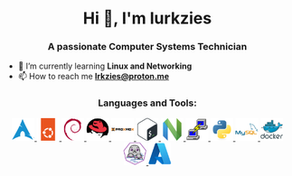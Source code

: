 <h1 align="center">Hi 👋, I'm lurkzies</h1>
<h3 align="center">A passionate Computer Systems Technician</h3>

- 🌱 I’m currently learning **Linux and Networking**
- 📫 How to reach me **lrkzies@proton.me**

<h3 align="center">Languages and Tools:</h3>
<p align="center">
    <!-- OS / Platforms -->
    <a href="https://archlinux.org" target="_blank" rel="noreferrer">
        <img src="https://github.com/devicons/devicon/blob/master/icons/archlinux/archlinux-original.svg" alt="archlinux" width="40" height="40" />
    </a>
    <a href="https://ubuntu.com" target="_blank" rel="noreferrer">
        <img src="https://raw.githubusercontent.com/devicons/devicon/refs/heads/master/icons/ubuntu/ubuntu-original.svg" alt="ubuntu" width="40" height="40" />
    </a>
    <a href="https://debian.org" target="_blank" rel="noreferrer">
        <img src="https://raw.githubusercontent.com/devicons/devicon/refs/heads/master/icons/debian/debian-original.svg" alt="debian" width="40" height="40" />
    </a>
    <a href="https://redhat.com" target="_blank" rel="noreferrer">
        <img src="https://raw.githubusercontent.com/devicons/devicon/refs/heads/master/icons/redhat/redhat-original.svg" alt="redhat" width="40" height="40" />
    </a>
    <a href="https://www.proxmox.com" target="_blank" rel="noreferrer">
        <img src="https://raw.githubusercontent.com/devicons/devicon/refs/heads/master/icons/proxmox/proxmox-original.svg" alt="proxmox" width="40" height="40" />
    </a>
    <!-- Terminal / Shell -->
    <a href="https://en.wikipedia.org/wiki/Bash_(Unix_shell)" target="_blank" rel="noreferrer">
        <img src="https://raw.githubusercontent.com/devicons/devicon/refs/heads/master/icons/bash/bash-original.svg" alt="bash" width="40" height="40" />
    </a>
    <a href="https://neovim.io/" target="_blank" rel="noreferrer">
        <img src="https://raw.githubusercontent.com/devicons/devicon/refs/heads/master/icons/neovim/neovim-original.svg" alt="neovim" width="40" height="40" />
    </a>
    <a href="https://putty.org" target="_blank" rel="noreferrer">
        <img src="https://raw.githubusercontent.com/devicons/devicon/refs/heads/master/icons/putty/putty-original.svg" alt="putty" width="40" height="40" />
    </a>
    <!-- Languages / Databases -->
    <a href="https://www.python.org" target="_blank" rel="noreferrer">
        <img src="https://raw.githubusercontent.com/devicons/devicon/master/icons/python/python-original.svg" alt="python" width="40" height="40"/>
    </a>
    <a href="https://www.mysql.com/" target="_blank" rel="noreferrer">
        <img src="https://raw.githubusercontent.com/devicons/devicon/master/icons/mysql/mysql-original-wordmark.svg" alt="mysql" width="40" height="40"/>
    </a>
    <!-- Containerization -->
    <a href="https://www.docker.com/" target="_blank" rel="noreferrer">
        <img src="https://raw.githubusercontent.com/devicons/devicon/master/icons/docker/docker-original-wordmark.svg" alt="docker" width="40" height="40"/>
    </a>
    <a href="https://podman.io" target="_blank" rel="noreferrer">
        <img src="https://raw.githubusercontent.com/devicons/devicon/refs/heads/master/icons/podman/podman-original.svg" alt="podman" width="40" height="40" />
    </a>
    <!-- Cloud -->
    <a href="https://azure.microsoft.com" target="_blank" rel="noreferrer">
        <img src="https://raw.githubusercontent.com/devicons/devicon/refs/heads/master/icons/azure/azure-original.svg" alt="azure" width="40" height="40" />
    </a>
</p>
